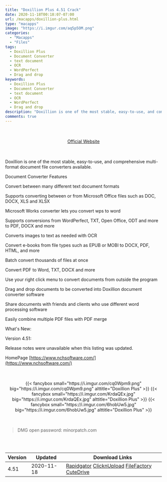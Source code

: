 ```yaml
---
title: "Doxillion Plus 4.51 Crack"
date: 2020-11-18T00:18:07-07:00
url: /macapps/doxillion-plus.html
type: "macapps"
image: "https://i.imgur.com/aq5p5OM.png"
categories:
  - "Macapps"
  - "Files"
tags:
  - Doxillion Plus
  - Document Converter
  - text document
  - OCR
  - WordPerfect
  - Drag and drop
keywords:
  - Doxillion Plus
  - Document Converter
  - text document
  - OCR
  - WordPerfect
  - Drag and drop
description: "Doxillion is one of the most stable, easy-to-use, and comprehensive multi-format document file converters available."
comments: true
---
```


<br/>
<br/>
<center>
<a href="https://www.nchsoftware.com/" target="blank"><div class="border border-blue-500 rounded-lg transition duration-500 
    ease-in-out w-48 text-lg text-blue-500 text-center hover:bg-blue-500 hover:text-white">
  Official Website 
</div></a>
</center>
<br/>
<br/>

Doxillion is one of the most stable, easy-to-use, and comprehensive multi-format document file converters available.

Document Converter Features

Convert between many different text document formats

Supports converting between or from Microsoft Office files such as DOC, DOCX, XLS and XLSX

Microsoft Works converter lets you convert wps to word

Supports conversions from WordPerfect, TXT, Open Office, ODT and more to PDF, DOCX and more

Converts images to text as needed with OCR

Convert e-books from file types such as EPUB or MOBI to DOCX, PDF, HTML, and more

Batch convert thousands of files at once

Convert PDF to Word, TXT, DOCX and more

Use your right click menu to convert documents from outside the program

Drag and drop documents to be converted into Doxillion document converter software

Share documents with friends and clients who use different word processing software

Easily combine multiple PDF files with PDF merge

What's New:


Version 4.51:

Release notes were unavailable when this listing was updated.


HomePage [https://www.nchsoftware.com/](https://www.nchsoftware.com/)


<script async src="https://pagead2.googlesyndication.com/pagead/js/adsbygoogle.js"></script>
<ins class="adsbygoogle"
     style="display:block; text-align:center;"
     data-ad-layout="in-article"
     data-ad-format="fluid"
     data-ad-client="ca-pub-8746275014476192"
     data-ad-slot="5144997159"></ins>
<script>
     (adsbygoogle = window.adsbygoogle || []).push({});
</script>
<br/>
<br/>


<center>
<div class="w-full grid grid-cols-3 flex gap-2">
{{< fancybox small="https://i.imgur.com/cq0Wpm9.png" big="https://i.imgur.com/cq0Wpm9.png" alttitle="Doxillion Plus" >}}
{{< fancybox small="https://i.imgur.com/KrdaQEx.jpg" big="https://i.imgur.com/KrdaQEx.jpg" alttitle="Doxillion Plus" >}}
{{< fancybox small="https://i.imgur.com/6hobUw5.jpg" big="https://i.imgur.com/6hobUw5.jpg" alttitle="Doxillion Plus" >}}
</div>
</center>

<br/>
<br/>


> DMG open password: minorpatch.com

<br/>
<br/>
<div id="history_version" class="history_version">

| Version | Updated | Download Links |
| ---- | ---- | ---- |
| 4.51 | 2020-11-18 | [Rapidgator](https://ouo.io/XbFspU)   [ClicknUpload](https://ouo.io/LYGKiW)   [FileFactory](https://ouo.io/OhoODp)   [CuteDrive](https://ouo.io/p8H8kq) |

</div>

